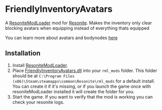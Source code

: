 ﻿# FriendlyInventoryAvatars

A [ResoniteModLoader](https://github.com/resonite-modding-group/resoniteModLoader) mod for [Resonite](https://resonite.com/). Makes the inventory only clear blocking avatars when equipping instead of everything thats equipped

You can learn more about avatars and bodynodes [here](https://wiki.resonite.com/Equipping_Multiple_Avatars)

## Installation
1. Install [ResoniteModLoader](https://github.com/resonite-modding-group/resoniteModLoader).
1. Place [FriendlyInventoryAvatars.dll](https://github.com/badhaloninja/FriendlyInventoryAvatars/releases/latest/download/FriendlyInventoryAvatars.dll) into your `rml_mods` folder. This folder should be at `C:\Program Files (x86)\Steam\steamapps\common\Resonite\rml_mods` for a default install. You can create it if it's missing, or if you launch the game once with resoniteModLoader installed it will create the folder for you.
1. Start the game. If you want to verify that the mod is working you can check your resonite logs.
